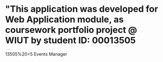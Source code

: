 # "This application was developed for Web Application module, as coursework portfolio project @ WIUT by student ID: 00013505
13505%20=5 Events Manager
